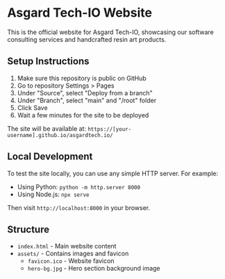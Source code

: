 # Asgard Tech-IO Website

This is the official website for Asgard Tech-IO, showcasing our software consulting services and handcrafted resin art products.

## Setup Instructions

1. Make sure this repository is public on GitHub
2. Go to repository Settings > Pages
3. Under "Source", select "Deploy from a branch"
4. Under "Branch", select "main" and "/root" folder
5. Click Save
6. Wait a few minutes for the site to be deployed

The site will be available at: `https://[your-username].github.io/asgardtech.io/`

## Local Development

To test the site locally, you can use any simple HTTP server. For example:
- Using Python: `python -m http.server 8000`
- Using Node.js: `npx serve`

Then visit `http://localhost:8000` in your browser.

## Structure
- `index.html` - Main website content
- `assets/` - Contains images and favicon
  - `favicon.ico` - Website favicon
  - `hero-bg.jpg` - Hero section background image